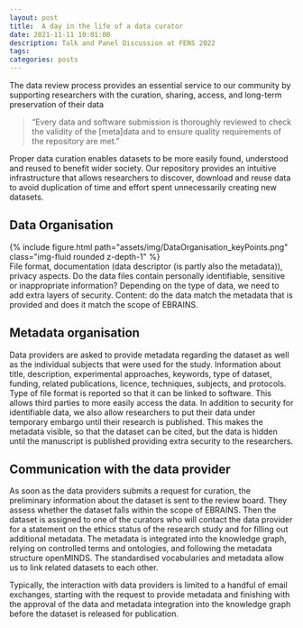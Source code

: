 ```yaml
---
layout: post
title:  A day in the life of a data curator
date: 2021-11-11 10:01:00
description: Talk and Panel Discussion at FENS 2022
tags:
categories: posts
---
```


The data review process provides an essential service to our community by supporting researchers with the curation, sharing, access, and long-term preservation of their data


> “Every data and software submission is thoroughly reviewed to check the validity of the [meta]data and to ensure quality requirements of the repository are met.”

Proper data curation enables datasets to be more easily found, understood and reused to benefit wider society. Our repository provides an intuitive infrastructure that allows researchers to discover, download and reuse data to avoid duplication of time and effort spent unnecessarily creating new datasets.


## Data Organisation
<div class="row mt-3">
    <div class="col-sm mt-3 mt-md-0">
        {% include figure.html path="assets/img/DataOrganisation_keyPoints.png" class="img-fluid rounded z-depth-1" %}
    </div>
</div>
File format, documentation (data descriptor (is partly also the metadata)), privacy aspects. Do the data files contain personally identifiable, sensitive or inappropriate information? Depending on the type of data, we need to add extra layers of security. Content: do the data match the metadata that is provided and does it match the scope of EBRAINS.


## Metadata organisation
Data providers are asked to provide metadata regarding the dataset as well as the individual subjects that were used for the study. Information about title, description, experimental approaches, keywords, type of dataset, funding, related publications, licence, techniques, subjects, and protocols. Type of file format is reported so that it can be linked to software. This allows third parties to more easily access the data. In addition to security for identifiable data, we also allow researchers to put their data under temporary embargo until their research is published. This makes the metadata visible, so that the dataset can be cited, but the data is hidden until the manuscript is published providing extra security to the researchers.


## Communication with the data provider
As soon as the data providers submits a request for curation, the preliminary information about the dataset is sent to the review board. They assess whether the dataset falls within the scope of EBRAINS. Then the dataset is assigned to one of the curators who will contact the data provider for a statement on the ethics status of the research study and for filling out additional metadata. The metadata is integrated into the knowledge graph, relying on controlled terms and ontologies, and following the metadata structure openMINDS. The standardised vocabularies and metadata allow us to link related datasets to each other.

Typically, the interaction with data providers is limited to a handful of email exchanges, starting with the request to provide metadata and finishing with the approval of the data and metadata integration into the knowledge graph before the dataset is released for publication.
